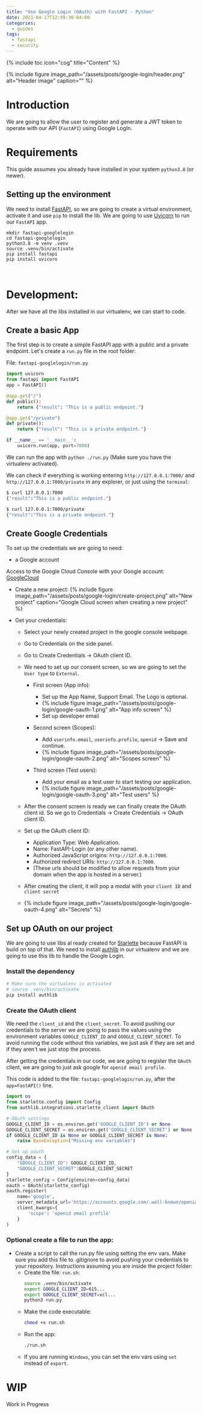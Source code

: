 ```yaml
---
title: "Use Google Login (OAuth) with FastAPI - Python"
date: 2021-04-17T12:59:30-04:00
categories:
  - guides
tags:
  - fastapi
  - security
---
```

{% include toc icon="cog" title="Content" %}


{% include figure image_path="/assets/posts/google-login/header.png" alt="Header image" caption="" %}

# Introduction
We are going to allow the user to register and generate a JWT token to operate with our API (`FastAPI`) using Google LogIn.

# Requirements
This guide assumes you already have installed in your system `python3.8` (or newer).

## Setting up the environment
We need to install [FastAPI](https://fastapi.tiangolo.com/), so we are going to create a virtual environment, activate it and use `pip` to install the lib.
We are going to use [Uvicorn](https://www.uvicorn.org/) to run our `FastAPI` app.

```
mkdir fastapi-googlelogin
cd fastapi-googlelogin
python3.8 -m venv .venv
source .venv/bin/activate
pip install fastapi
pip install uvicorn
```

&nbsp;
&nbsp;

# Development:
After we have all the libs installed in our virtualenv, we can start to code.

## Create a basic App
The first step is to create a simple FastAPI app with a public and a private endpoint. Let's create a `run.py` file in the root folder:

File: `fastapi-googlelogin/run.py`

``` python
import uvicorn
from fastapi import FastAPI
app = FastAPI()

@app.get("/")
def public():
    return {"result": "This is a public endpoint."}

@app.get("/private")
def private():
    return {"result": "This is a private endpoint."}

if __name__ == '__main__':
    uvicorn.run(app, port=7000)
```

We can run the app with `python ./run.py` (Make sure you have the virtualenv activated).

We can check if everything is working entering `http://127.0.0.1:7000/` and `http://127.0.0.1:7000/private` in any explorer, or just using the `terminal`:

``` sh
$ curl 127.0.0.1:7000
{"result":"This is a public endpoint."}

$ curl 127.0.0.1:7000/private
{"result":"This is a private endpoint."}
```

## Create Google Credentials

To set up the credentials we are going to need:
- a Google account
<!-- - a Domain where our application is going to be hosted.  -->


Access to the Google Cloud Console with your Google account: [GoogleCloud](https://console.cloud.google.com/apis/dashboard)

- Create a new project:
{% include figure image_path="/assets/posts/google-login/create-project.png" alt="New project" caption="Google Cloud screen when creating a new project" %}

- Get your credentials:
  - Select your newly created project in the google console webpage.
  - Go to Credentials on the side panel.
  - Go to Create Credentials -> OAuth client ID.
  - We need to set up our consent screen, so we are going to set the `User type` to `External`.
    - First screen (App info):
      - Set up the App Name, Support Email. The Logo is optional.
      - {% include figure image_path="/assets/posts/google-login/google-oauth-1.png" alt="App info screen" %}
      - Set up developer email

    - Second screen (Scopes):
      - Add `userinfo.email`, `userinfo.profile`, `openid` -> Save and continue.
      - {% include figure image_path="/assets/posts/google-login/google-oauth-2.png" alt="Scopes screen" %}

    - Third screen (Test users):
      - Add your email as a test user to start testing our application.
      - {% include figure image_path="/assets/posts/google-login/google-oauth-3.png" alt="Test users" %}
  
  - After the consent screen is ready we can finally create the OAuth client id. So we go to Credentials -> Create Credentials -> OAuth client ID.
  - Set up the OAuth client ID:
    - Application Type: Web Application.
    - Name: FastAPI-Login (or any other name).
    - Authorized JavaScript origins: `http://127.0.0.1:7000`.
    - Authorized redirect URIs: `http://127.0.0.1:7000`.
    - (These urls should be modified to allow requests from your domain when the app is hosted in a server.)
  - After creating the client, it will pop a modal with your `client ID` and `client secret`
  - {% include figure image_path="/assets/posts/google-login/google-oauth-4.png" alt="Secrets" %}







## Set up OAuth on our project
We are going to use libs al ready created for [Starlette]() because FastAPI is build on top of that.
We need to install [authlib](https://github.com/lepture/authlib) in our virtualenv and we are going to use this lib to handle the Google Login.

<!-- Currently (04-18-2021) the `authlib` doesn't support the last version of httpx, so we are going to install an older release. -->

### Install the dependency

``` sh
# Make sure the virtualenv is activated
# source .venv/bin/activate
pip install authlib
```

<!-- pip install httpx==0.12.0 -->

### Create the OAuth client

We need the `client_id` and the `client_secret`. To avoid pushing our credentials to the server we are going to pass the values using the environment variables `GOOGLE_CLIENT_ID` and `GOOGLE_CLIENT_SECRET`. 
To avoid running the code without this variables, we just ask if they are set and if they aren't we just stop the process.

After getting the credentials in our code, we are going to register the `OAuth` client, we are going to just ask google for `openid email profile`.

This code is added to the file: `fastapi-googlelogin/run.py`, after the `app=FastAPI()` line.

``` python
import os
from starlette.config import Config
from authlib.integrations.starlette_client import OAuth

# OAuth settings
GOOGLE_CLIENT_ID = os.environ.get('GOOGLE_CLIENT_ID') or None
GOOGLE_CLIENT_SECRET = os.environ.get('GOOGLE_CLIENT_SECRET') or None
if GOOGLE_CLIENT_ID is None or GOOGLE_CLIENT_SECRET is None:
    raise BaseException("Missing env variables")

# Set up oauth
config_data = {
    "GOOGLE_CLIENT_ID": GOOGLE_CLIENT_ID,
    "GOOGLE_CLIENT_SECRET":GOOGLE_CLIENT_SECRET
}
starlette_config = Config(environ=config_data) 
oauth = OAuth(starlette_config)
oauth.register(
    name='google',
    server_metadata_url='https://accounts.google.com/.well-known/openid-configuration',
    client_kwargs={
        'scope': 'openid email profile'
    }
)
```

### Optional create a file to run the app:
- Create a script to call the run.py file using setting the env vars. Make sure you add this file to .gitignore to avoid pushing your credentials to your repository.
  Instructions assuming you are inside the project folder:
  - Create the file: `run.sh`:
    ``` sh
    source .venv/bin/activate
    export GOOGLE_CLIENT_ID=615...
    export GOOGLE_CLIENT_SECRET=xcl...
    python3 run.py
    ``` 
  - Make the code executable:
    ``` sh
    chmod +x run.sh
    ```
  - Run the app: 
    ```sh 
    ./run.sh
    ```
  - If you are running `Windows`, you can set the env vars using `set` instead of `export`.




# WIP
Work in Progress

